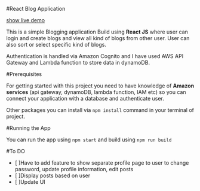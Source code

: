 #React Blog Application

[show live demo](https://master.dhkp5qrioyba9.amplifyapp.com/)


This is a simple Blogging application Build using **React JS** where user can login and create blogs and view all kind of blogs from other user. User can also sort or select specific kind of blogs. 

Authentication is handled via Amazon Cognito and I have used AWS API Gateway and Lambda function to store data in dynamoDB.

#Prerequisites

For getting started with this project you need to have knowledge of **Amazon services** (api gateway, dynamoDB, lambda function, IAM etc) so you can connect your application with a database and authenticate user.

Other packages you can install via `npm install` command in your terminal of project.

#Running the App

You can run the app using
`npm start`
and build using
`npm run build`

#To DO

- [ ]Have to add feature to show separate profile page to user to change password, update profile information, edit posts
- [ ]Display posts based on user
- [ ]Update UI
